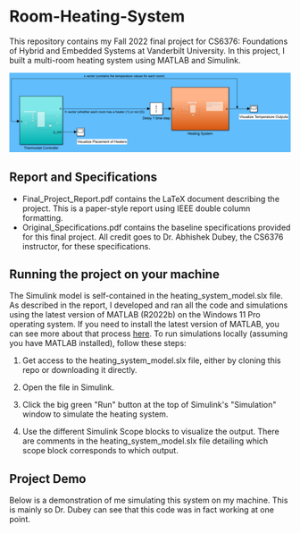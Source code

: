 # Room-Heating-System
This repository contains my Fall 2022 final project for CS6376: Foundations of Hybrid and Embedded Systems at Vanderbilt University. In this project, I built a multi-room heating system using MATLAB and Simulink.

![Interface (inputs & outputs) for the system.](https://github.com/bameroncaird/Room-Heating-System/blob/main/paper_interface.png?raw=true)

## Report and Specifications

- Final_Project_Report.pdf contains the LaTeX document describing the project. This is a paper-style report using IEEE double column formatting.
- Original_Specifications.pdf contains the baseline specifications provided for this final project. All credit goes to Dr. Abhishek Dubey, the CS6376 instructor, for these specifications.

## Running the project on your machine

The Simulink model is self-contained in the heating_system_model.slx file. As described in the report, I developed and ran all the code and simulations using the latest version of MATLAB (R2022b) on the Windows 11 Pro operating system. If you need to install the latest version of MATLAB, you can see more about that process [here](https://www.mathworks.com/downloads). To run simulations locally (assuming you have MATLAB installed), follow these steps:

1. Get access to the heating_system_model.slx file, either by cloning this repo or downloading it directly.

2. Open the file in Simulink.

3. Click the big green "Run" button at the top of Simulink's "Simulation" window to simulate the heating system.

4. Use the different Simulink Scope blocks to visualize the output. There are comments in the heating_system_model.slx file detailing which scope block corresponds to which output.

## Project Demo

Below is a demonstration of me simulating this system on my machine. This is mainly so Dr. Dubey can see that this code was in fact working at one point.
